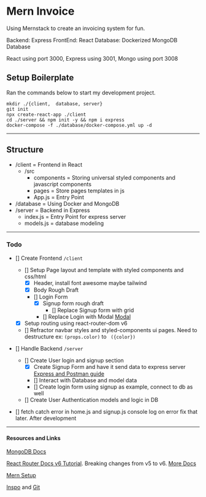 # Mern Invoice 
Using Mernstack to create an invoicing system for fun. 

Backend: Express
FrontEnd: React
Database: Dockerized MongoDB Database

React using port 3000, Express using 3001, Mongo using port 3008

## Setup Boilerplate 
Ran the commands below to start my development project. 

```
mkdir ./{client,  database, server}
git init
npx create-react-app ./client
cd ./server && npm init -y && npm i express
docker-compose -f ./database/docker-compose.yml up -d
```

---

## Structure
* /client = Frontend in React
    * /src
        * components = Storing universal styled components and javascript components
        * pages = Store pages templates in js
        * App.js = Entry Point
* /database = Using Docker and MongoDB
* /server  = Backend in Express
    * index.js = Entry Point for express server
    * models.js = database modeling 

---
### Todo
* [] Create Frontend ```/client```
    * [] Setup Page layout and template with styled components and css/html
        * [x] Header, install font awesome maybe tailwind
        * [x] Body Rough Draft
        * [] Login Form
            * [x] Signup form rough draft
                * [] Replace Signup form with grid
            * [] Replace Login with Modal [Modal](https://www.w3schools.com/howto/howto_css_login_form.asp)
    * [x] Setup routing using react-router-dom v6
    * [] Refractor navbar styles and styled-components ui pages. Need to destructure ex: ```(props.color)``` to ``` ({color})``` 
* [] Handle Backend ```/server```
    * [] Create User login and signup section
        * [x] Create Signup Form and have it send data to express server [Express and Postman guide](https://iq.opengenus.org/routing-with-express-and-postman/)
        * [] Interact with Database and model data
        * [] Create login form using signup as example, connect to db as well
    * [] Create User Authentication models and logic in DB

* [] fetch catch error in home.js and signup.js console log on error fix that later. After development

---

#### Resources and Links

[MongoDB Docs](https://www.mongodb.com/languages/express-mongodb-rest-api-tutorial)

[React Router Docs v6 Tutorial](https://github.com/remix-run/react-router/blob/main/docs/getting-started/tutorial.md). Breaking changes from v5 to v6. [More Docs](https://reactrouter.com/docs/en/v6/upgrading/v5)

[Mern Setup](https://niruhan.medium.com/creating-a-simple-mern-fullstack-application-2cbcfbdf3940)

[Inspo](https://dev.to/panshak/i-created-a-full-stack-invoicing-application-using-the-mern-stack-27mp) and [Git](https://github.com/Panshak/arcinvoice)